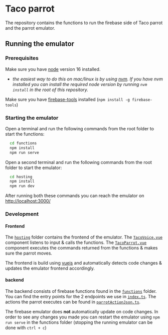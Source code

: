 # Taco parrot

The repository contains the functions to run the firebase side of Taco parrot and the parrot emulator.

## Running the emulator

### Prerequisites

Make sure you have [node](https://nodejs.org/en/) version 16 installed.

- _the easiest way to do this on mac/linux is by using [nvm](https://github.com/nvm-sh/nvm).
If you have nvm installed you can install the required node version by running `nvm install` in the root of this repository._

Make sure you have [firebase-tools](https://www.npmjs.com/package/firebase-tools) installed (`npm install -g firebase-tools`)

### Starting the emulator

Open a terminal and run the following commands from the root folder to start the functions:

```bash
  cd functions
  npm install
  npm run serve
```

Open a second terminal and run the following commands from the root folder to start the emulator:

```bash
  cd hosting
  npm install
  npm run dev
```

After running both these commands you can reach the emulator on <http://localhost:3000/>

### Development

#### Frontend

The [`hosting`](./hosting/) folder contains the frontend of the emulator.
The [`TacoVoice.vue`](./hosting/src/components/TacoVoice.vue) component listens to input & calls the functions. The [`TacoParrot.vue`](./hosting/src/components/TacoParrot.vue) component executes the commands returned from the functions & makes sure the parrot moves.

The frontend is build using [vuejs](https://vuejs.org/) and automatically detects code changes & updates the emulator frontend accordingly.

#### backend

The backend consists of firebase functions found in the [`functions`](./functions/) folder. You can find the entry points for the 2 endpoints we use in [`index.ts`](./functions/src/index.ts). The actions the parrot executes can be found in [`parrotActionJson.ts`](./functions/src/parrotActionJson.ts).

The firebase emulator does __not__ automatically update on code changes. In order to see any changes you made you can restart the emulator using `npm run serve` in the functions folder (stopping the running emulator can be done with `ctrl + c`)
